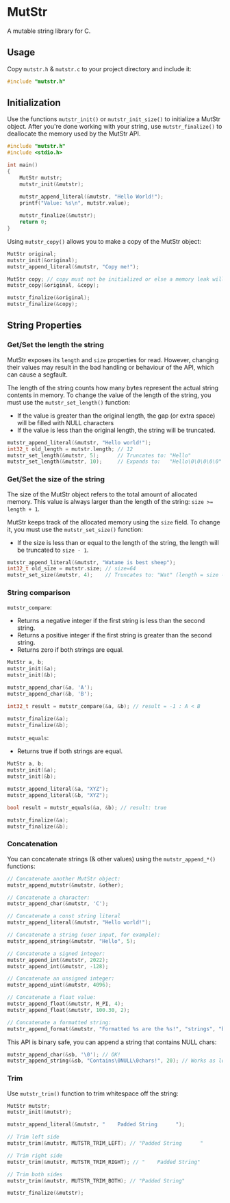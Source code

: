 # MutStr

A mutable string library for C.

## Usage

Copy `mutstr.h` & `mutstr.c` to your project directory and include it:

```c
#include "mutstr.h"
```

## Initialization

Use the functions `mutstr_init()` or `mutstr_init_size()` to initialize a MutStr object.
After you're done working with your string, use `mutstr_finalize()` to deallocate the memory used by the MutStr API.

```c
#include "mutstr.h"
#include <stdio.h>

int main()
{
    MutStr mutstr;
    mutstr_init(&mutstr);

    mutstr_append_literal(&mutstr, "Hello World!");
    printf("Value: %s\n", mutstr.value);
    
    mutstr_finalize(&mutstr);
    return 0;
}
```

Using `mutstr_copy()` allows you to make a copy of the MutStr object:

```c
MutStr original;
mutstr_init(&original);
mutstr_append_literal(&mutstr, "Copy me!");

MutStr copy; // copy must not be initialized or else a memory leak will occur!
mutstr_copy(&original, &copy);

mutstr_finalize(&original);
mutstr_finalize(&copy);
```

## String Properties

### Get/Set the length the string

MutStr exposes its `length` and `size` properties for read. However, changing their values may result in the bad
handling or behaviour of the API, which can cause a segfault.

The length of the string counts how many bytes represent the actual string contents in memory.
To change the value of the length of the string, you must use the `mutstr_set_length()` function:

* If the value is greater than the original length, the gap (or extra space) will be filled with NULL characters
* If the value is less than the original length, the string will be truncated.

```c
mutstr_append_literal(&mutstr, "Hello world!");
int32_t old_length = mutstr.length; // 12
mutstr_set_length(&mutstr, 5);      // Truncates to: "Hello"
mutstr_set_length(&mutstr, 10);     // Expands to:   "Hello\0\0\0\0\0"
```

### Get/Set the size of the string

The size of the MutStr object refers to the total amount of allocated memory. This value is always larger than the
length of the string: `size >= length + 1`.

MutStr keeps track of the allocated memory using the `size` field. To change it, you must use the `mutstr_set_size()`
function:

* If the size is less than or equal to the length of the string, the length will be truncated to `size - 1`.

```c
mutstr_append_literal(&mutstr, "Watame is best sheep");
int32_t old_size = mutstr.size; // size=64
mutstr_set_size(&mutstr, 4);    // Truncates to: "Wat" (length = size - 1)
```

### String comparison

`mutstr_compare`:

* Returns a negative integer if the first string is less than the second string.
* Returns a positive integer if the first string is greater than the second string.
* Returns zero if both strings are equal.

```c
MutStr a, b;
mutstr_init(&a);
mutstr_init(&b);

mutstr_append_char(&a, 'A');
mutstr_append_char(&b, 'B');

int32_t result = mutstr_compare(&a, &b); // result = -1 : A < B

mutstr_finalize(&a);
mutstr_finalize(&b);
```

`mutstr_equals`:

* Returns true if both strings are equal.

```c
MutStr a, b;
mutstr_init(&a);
mutstr_init(&b);

mutstr_append_literal(&a, "XYZ");
mutstr_append_literal(&b, "XYZ");

bool result = mutstr_equals(&a, &b); // result: true

mutstr_finalize(&a);
mutstr_finalize(&b);
```

### Concatenation

You can concatenate strings (& other values) using the `mutstr_append_*()` functions:

```c
// Concatenate another MutStr object:
mutstr_append_mutstr(&mutstr, &other);

// Concatenate a character:
mutstr_append_char(&mutstr, 'C');

// Concatenate a const string literal
mutstr_append_literal(&mutstr, "Hello world!");

// Concatenate a string (user input, for example):
mutstr_append_string(&mutstr, "Hello", 5);

// Concatenate a signed integer:
mutstr_append_int(&mutstr, 2022);
mutstr_append_int(&mutstr, -128);

// Concatenate an unsigned integer:
mutstr_append_uint(&mutstr, 4096);

// Concatenate a float value:
mutstr_append_float(&mutstr, M_PI, 4);
mutstr_append_float(&mutstr, 100.30, 2);

// Concatenate a formatted string:
mutstr_append_format(&mutstr, "Formatted %s are the %s!", "strings", "best");
```

This API is binary safe, you can append a string that contains NULL chars:

```c
mutstr_append_char(&sb, '\0'); // OK!
mutstr_append_string(&sb, "Contains\0NULL\0chars!", 20); // Works as long as you know the length
```

### Trim

Use `mutstr_trim()` function to trim whitespace off the string:

```c
MutStr mutstr;
mutstr_init(&mutstr);

mutstr_append_literal(&mutstr, "    Padded String      ");

// Trim left side
mutstr_trim(&mutstr, MUTSTR_TRIM_LEFT); // "Padded String      "

// Trim right side
mutstr_trim(&mutstr, MUTSTR_TRIM_RIGHT); // "    Padded String"

// Trim both sides
mutstr_trim(&mutstr, MUTSTR_TRIM_BOTH); // "Padded String"

mutstr_finalize(&mutstr);
```

